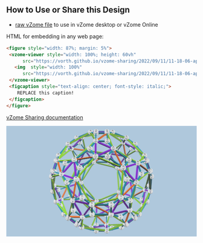 
## How to Use or Share this Design

 - [raw vZome file](<https://raw.githubusercontent.com/vorth/vzome-sharing/main/2022/09/11/11-18-06-apple-orange-purple-snub-dodec/apple-orange-purple-snub-dodec.vZome>) to use in vZome desktop or vZome Online
 
 HTML for embedding in any web page:
 ```html
<figure style="width: 87%; margin: 5%">
  <vzome-viewer style="width: 100%; height: 60vh"
       src="https://vorth.github.io/vzome-sharing/2022/09/11/11-18-06-apple-orange-purple-snub-dodec/apple-orange-purple-snub-dodec.vZome" >
    <img  style="width: 100%"
       src="https://vorth.github.io/vzome-sharing/2022/09/11/11-18-06-apple-orange-purple-snub-dodec/apple-orange-purple-snub-dodec.png" >
  </vzome-viewer>
  <figcaption style="text-align: center; font-style: italic;">
     REPLACE this caption!
  </figcaption>
</figure>
 ```

[vZome Sharing documentation](https://vzome.github.io/vzome/sharing.html#how-it-works)

![Image](<apple-orange-purple-snub-dodec.png>)


